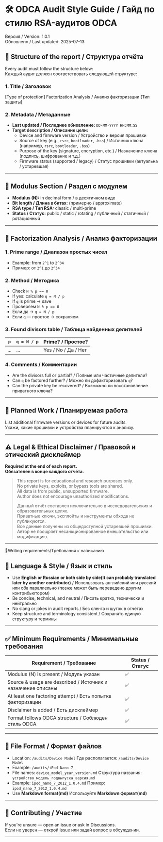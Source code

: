 # 🛠 ODCA Audit Style Guide / Гайд по стилю RSA-аудитов ODCA

Версия / Version: 1.0.1  
Обновлено / Last updated: 2025-07-13


## 📌 Structure of the report / Структура отчёта

Every audit must follow the structure below:  
Каждый аудит должен соответствовать следующей структуре:

### 1. Title / Заголовок
[Type of protection] Factorization Analysis / Анализ факторизации  [Тип защиты]

### 2. Metadata / Метаданные

- **Last updated / Последнее обновление:** `DD-MM-YYYY HH:MM:SS`
- **Target description / Описание цели:**
  - Device and firmware version / Устройство и версия прошивки
  - Source of key (e.g., `rsrc`, `bootloader`, `.bss`) / Источник ключа (например, `rsrc`, `bootloader`, `.bss`)
  - Purpose of the key (signature, encryption, etc.) / Назначение ключа (подпись, шифрование и т.д.)
  - Firmware status (supported / legacy) / Статус прошивки (актуальна / устаревшая)

---

## 🔐 Modulus Section / Раздел с модулем

- **Modulus (N):** in decimal form / в десятичном виде  
- **Bit length / Длина в битах:** (примерно / approximate)  
- **RSA type / Тип RSA:** classic / multi-prime  
- **Status / Статус:** public / static / rotating / публичный / статичный / ротационный

---

## 🔎 Factorization Analysis / Анализ факторизации

### 1. Prime range / Диапазон простых чисел
- Example: from `2^1` to `2^34`  
- Пример: от `2^1` до `2^34`

### 2. Method / Методика
- Check `N % p == 0`  
- If yes: calculate `q = N / p`  
- If `q` is prime → save  
- Проверяем `N % p == 0`  
- Если да → `q = N / p`  
- Если `q` — простое → сохраняем

### 3. Found divisors table / Таблица найденных делителей

| `p`     | `q = N / p` | Prime? / Простое? |
|---------|--------------|-------------------|
| ...     | ...          | Yes / No / Да / Нет |

### 4. Comments / Комментарии
- Are the divisors full or partial? / Полные или частичные делители?
- Can `q` be factored further? / Можно ли дофакторизовать `q`?
- Can the private key be recovered? / Возможно ли восстановление приватного ключа?

---

## 🧪 Planned Work / Планируемая работа

List additional firmware versions or devices for future audits.  
Укажи, какие прошивки и устройства планируются к анализу.

---

## ⚠️ Legal & Ethical Disclaimer / Правовой и этический дисклеймер

**Required at the end of each report.**  
**Обязателен в конце каждого отчёта.**

> This report is for educational and research purposes only.  
> No private keys, exploits, or bypass tools are shared.  
> All data is from public, unsupported firmware.  
> Author does not encourage unauthorized modifications.  
>  
> Данный отчёт составлен исключительно в исследовательских и образовательных целях.  
> Приватные ключи, эксплойты и инструменты обхода не публикуются.  
> Все данные получены из общедоступной устаревшей прошивки.  
> Автор не поощряет несанкционированное вмешательство или модификацию.

---

📌Writing requirements/Требования к написанию 

## 📘 Language & Style / Язык и стиль

- Use **English or Russian or both side by side(It can probably translated later by another contributor)** / Использовать английский или русский или оба параллельно (позже может быть переведено другим контрибьютором)
- Be concise, technical, and neutral / Писать кратко, технически и нейтрально
- No slang or jokes in audit reports / Без сленга и шуток в отчётах
- Keep structure and terminology consistent / Сохранять единую структуру и термины

---

## ✅ Minimum Requirements / Минимальные требования

| Requirement / Требование             | Status / Статус |
|--------------------------------------|------------------|
| Modulus (N) is present / Модуль указан           | ✅                |
| Source & usage are described / Источник и назначение описаны | ✅                |
| At least one factoring attempt / Есть попытка факторизации     | ✅                |
| Disclaimer is added / Есть дисклеймер           | ✅                |
| Format follows ODCA structure / Соблюден стиль ODCA         | ✅                |

---

## 📂 File Format / Формат файлов

- Location: `/audits/Device Model`
Где располагается: `/audits/Device Model`
- Example: `/audits/iPod Nano 7`
- File names: `device_model_year_version.md`
Структура названия: `устройство_модель_годвыпуска_версия.md`
- Example: `ipod_nano_7_2012_1.0.4.md`
Пример:  `ipod_nano_7_2012_1.0.4.md` 
- Use **Markdown format(md)**
Используйте **Markdown формат(md)**

---

## 🤝 Contributing / Участие

If you're unsure — open an issue or ask in Discussions.  
Если не уверен — открой issue или задай вопрос в обсуждении.

---
